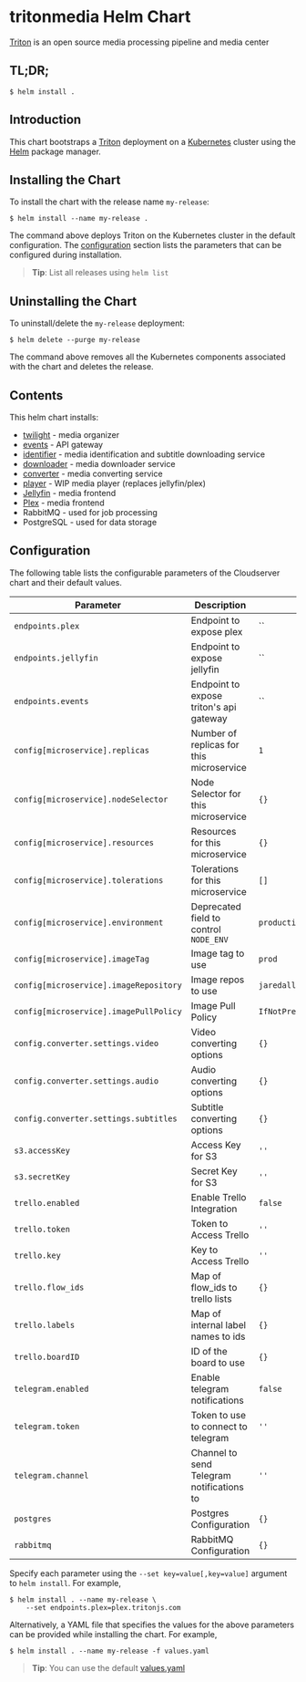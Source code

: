 # tritonmedia Helm Chart

[Triton](https://github.com/tritonmedia/triton) is an open source media processing pipeline and media center

## TL;DR;

```console
$ helm install .
```

## Introduction

This chart bootstraps a [Triton](https://github.com/tritonmedia/triton) deployment on a [Kubernetes](http://kubernetes.io) cluster using the [Helm](https://helm.sh) package manager.

## Installing the Chart

To install the chart with the release name `my-release`:

```console
$ helm install --name my-release .
```

The command above deploys Triton on the Kubernetes cluster in the default configuration. The [configuration](#configuration) section lists the parameters that can be configured during installation.

> **Tip**: List all releases using `helm list`

## Uninstalling the Chart

To uninstall/delete the `my-release` deployment:

```console
$ helm delete --purge my-release
```

The command above removes all the Kubernetes components associated with the chart and deletes the release.

## Contents

This helm chart installs:

 * [twilight](https://github.com/tritonmedia/twilight.go) - media organizer
 * [events](https://github.com/tritonmedia/events) - API gateway
 * [identifier](https://github.com/tritonmedia/identifier) - media identification and subtitle downloading service
 * [downloader](https://github.com/tritonmedia/downloader) - media downloader service
 * [converter](https://github.com/tritonmedia/converter) - media converting service
 * [player](https://github.com/tritonmedia/player) - WIP media player (replaces jellyfin/plex)
 * [Jellyfin](https://jellyfin.media) - media frontend
 * [Plex](https://plex.tv) - media frontend
 * RabbitMQ - used for job processing
 * PostgreSQL - used for data storage

## Configuration

The following table lists the configurable parameters of the Cloudserver chart and their default values.

Parameter | Description | Default
--------- | ----------- | -------
`endpoints.plex` | Endpoint to expose plex | ``
`endpoints.jellyfin` | Endpoint to expose jellyfin | ``
`endpoints.events` | Endpoint to expose triton's api gateway | ``
`config[microservice].replicas` | Number of replicas for this microservice | `1`
`config[microservice].nodeSelector` | Node Selector for this microservice | `{}`
`config[microservice].resources` | Resources for this microservice | `{}`
`config[microservice].tolerations` | Tolerations for this microservice | `[]`
`config[microservice].environment` | Deprecated field to control `NODE_ENV` | `production`
`config[microservice].imageTag` | Image tag to use | `prod`
`config[microservice].imageRepository` | Image repos to use | `jaredallard/triton-$name`
`config[microservice].imagePullPolicy` | Image Pull Policy | `IfNotPresent`
`config.converter.settings.video` | Video converting options | `{}`
`config.converter.settings.audio` | Audio converting options | `{}`
`config.converter.settings.subtitles` | Subtitle converting options | `{}`
`s3.accessKey` | Access Key for S3 | `''`
`s3.secretKey` | Secret Key for S3 | `''`
`trello.enabled` | Enable Trello Integration | `false`
`trello.token` | Token to Access Trello | `''`
`trello.key` | Key to Access Trello | `''`
`trello.flow_ids` | Map of flow_ids to trello lists | `{}`
`trello.labels` | Map of internal label names to ids | `{}`
`trello.boardID` | ID of the board to use | `{}`
`telegram.enabled` | Enable telegram notifications | `false`
`telegram.token` | Token to use to connect to telegram | `''`
`telegram.channel` | Channel to send Telegram notifications to | `''`
`postgres` | Postgres Configuration | `{}`
`rabbitmq` | RabbitMQ Configuration | `{}`

Specify each parameter using the `--set key=value[,key=value]` argument to `helm install`. For example,

```console
$ helm install . --name my-release \
    --set endpoints.plex=plex.tritonjs.com
```

Alternatively, a YAML file that specifies the values for the above parameters can be provided while installing the chart. For example,

```console
$ helm install . --name my-release -f values.yaml
```

> **Tip**: You can use the default [values.yaml](values.yaml)